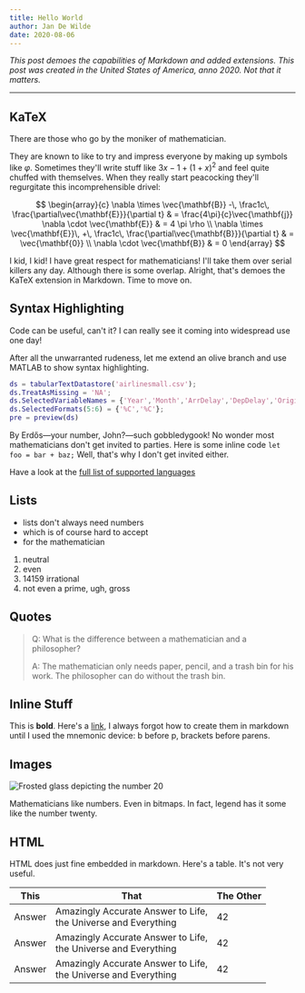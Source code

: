 ```yaml
---
title: Hello World
author: Jan De Wilde
date: 2020-08-06
---
```


_This post demoes the capabilities of Markdown and added extensions. This post was created in the United States of America, anno 2020. Not that it matters._

---

## KaTeX

There are those who go by the moniker of mathematician.

They are known to like to try and impress everyone by making up symbols like $\varphi$. Sometimes they'll write stuff like ${3x-1}+(1+x)^2$ and feel quite chuffed with themselves. When they really start peacocking they'll regurgitate this incomprehensible drivel:

$$
\begin{array}{c}
\nabla \times \vec{\mathbf{B}} -\, \frac1c\, \frac{\partial\vec{\mathbf{E}}}{\partial t} &
= \frac{4\pi}{c}\vec{\mathbf{j}}    \nabla \cdot \vec{\mathbf{E}} & = 4 \pi \rho \\
\nabla \times \vec{\mathbf{E}}\, +\, \frac1c\, \frac{\partial\vec{\mathbf{B}}}{\partial t} & = \vec{\mathbf{0}} \\
\nabla \cdot \vec{\mathbf{B}} & = 0
\end{array}
$$

I kid, I kid! I have great respect for mathematicians! I'll take them over serial killers any day. Although there is some overlap. Alright, that's demoes the KaTeX extension in Markdown. Time to move on.

## Syntax Highlighting

Code can be useful, can't it? I can really see it coming into widespread use one day!

After all the unwarranted rudeness, let me extend an olive branch and use MATLAB to show syntax highlighting.

```matlab
ds = tabularTextDatastore('airlinesmall.csv');
ds.TreatAsMissing = 'NA';
ds.SelectedVariableNames = {'Year','Month','ArrDelay','DepDelay','Origin','Dest'};
ds.SelectedFormats(5:6) = {'%C','%C'};
pre = preview(ds)
```

By Erdős—your number, John?—such gobbledygook! No wonder most mathematicians don't get invited to parties. Here is some inline code `let foo = bar + baz;` Well, that's why I don't get invited either.

Have a look at the [full list of supported languages](https://prismjs.com/#supported-languages)

## Lists

- lists don't always need numbers
- which is of course hard to accept
- for the mathematician

1. neutral
1. even
1. 14159 irrational
1. not even a prime, ugh, gross

## Quotes

> Q: What is the difference between a mathematician and a philosopher?
>
> A: The mathematician only needs paper, pencil, and a trash bin for his work. The philosopher can do without the trash bin.

## Inline Stuff

This is **bold**. Here's a [link](https://jandewilde.org), I always forgot how to create them in markdown until I used the mnemonic device: b before p, brackets before parens.

## Images

![Frosted glass depicting the number 20](https://images.unsplash.com/photo-1523350703530-161b46e28e24?ixlib=rb-1.2.1&ixid=eyJhcHBfaWQiOjEyMDd9&auto=format&fit=crop&w=720&q=80)

Mathematicians like numbers. Even in bitmaps. In fact, legend has it some like the number twenty.

## HTML

HTML does just fine embedded in markdown. Here's a table. It's not very useful.

<table class="min-w-full divide-y divide-gray-300 bg-white my-10">
  <thead>
    <tr>
      <th class="px-6 py-3 bg-gray-100 border-b border-gray-300 text-left leading-4 font-medium">
        This
      </th>
      <th class="px-6 py-3 bg-gray-100 border-b border-gray-300 text-left leading-4 font-medium">
        That
      </th>
      <th class="px-6 py-3 bg-gray-100 border-b border-gray-300 text-right leading-4 font-medium">
        The Other
      </th>
    </tr>
  </thead>
  <tbody class="divide-y divide-gray-300">
    <tr>
      <td class="px-6 py-4 whitespace-nowrap border-b border-gray-300">
        Answer
      </td>
      <td class="px-6 py-4 whitespace-nowrap border-b border-gray-200">
        <div class="text-sm leading-5 text-primary">Amazingly Accurate Answer to Life,</div>
        <div class="text-sm leading-5 text-blue-500">the Universe and Everything</div>
      </td>
      <td class="px-6 py-4 whitespace-nowrap border-b border-gray-200 text-right">
        42
      </td> 
    </tr>
    <tr>
      <td class="px-6 py-4 whitespace-nowrap border-b border-gray-300">
        Answer
      </td>
      <td class="px-6 py-4 whitespace-nowrap border-b border-gray-200">
        <div class="text-sm leading-5 text-primary">Amazingly Accurate Answer to Life,</div>
        <div class="text-sm leading-5 text-blue-500">the Universe and Everything</div>
      </td>
      <td class="px-6 py-4 whitespace-nowrap border-b border-gray-200 text-right">
        42
      </td> 
    </tr>
    <tr>
      <td class="px-6 py-4 whitespace-nowrap border-b border-gray-300">
        Answer
      </td>
      <td class="px-6 py-4 whitespace-nowrap border-b border-gray-200">
        <div class="text-sm leading-5 text-primary">Amazingly Accurate Answer to Life,</div>
        <div class="text-sm leading-5 text-blue-500">the Universe and Everything</div>
      </td>
      <td class="px-6 py-4 whitespace-nowrap border-b border-gray-200 text-right">
        42
      </td> 
    </tr>
  </tbody>
</table>
